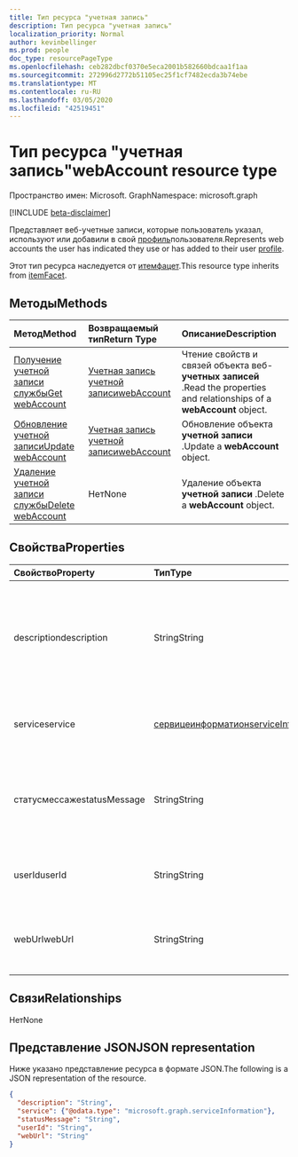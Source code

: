 ```yaml
---
title: Тип ресурса "учетная запись"
description: Тип ресурса "учетная запись"
localization_priority: Normal
author: kevinbellinger
ms.prod: people
doc_type: resourcePageType
ms.openlocfilehash: ceb282dbcf0370e5eca2001b582660bdcaa1f1aa
ms.sourcegitcommit: 272996d2772b51105ec25f1cf7482ecda3b74ebe
ms.translationtype: MT
ms.contentlocale: ru-RU
ms.lasthandoff: 03/05/2020
ms.locfileid: "42519451"
---
```

# <a name="webaccount-resource-type"></a><span data-ttu-id="1ab22-103">Тип ресурса "учетная запись"</span><span class="sxs-lookup"><span data-stu-id="1ab22-103">webAccount resource type</span></span>

<span data-ttu-id="1ab22-104">Пространство имен: Microsoft. Graph</span><span class="sxs-lookup"><span data-stu-id="1ab22-104">Namespace: microsoft.graph</span></span>

[!INCLUDE [beta-disclaimer](../../includes/beta-disclaimer.md)]

<span data-ttu-id="1ab22-105">Представляет веб-учетные записи, которые пользователь указал, используют или добавили в свой [профиль](profile.md)пользователя.</span><span class="sxs-lookup"><span data-stu-id="1ab22-105">Represents web accounts the user has indicated they use or has added to their user [profile](profile.md).</span></span>

<span data-ttu-id="1ab22-106">Этот тип ресурса наследуется от [итемфацет](itemfacet.md).</span><span class="sxs-lookup"><span data-stu-id="1ab22-106">This resource type inherits from [itemFacet](itemfacet.md).</span></span>

## <a name="methods"></a><span data-ttu-id="1ab22-107">Методы</span><span class="sxs-lookup"><span data-stu-id="1ab22-107">Methods</span></span>

| <span data-ttu-id="1ab22-108">Метод</span><span class="sxs-lookup"><span data-stu-id="1ab22-108">Method</span></span>                                     | <span data-ttu-id="1ab22-109">Возвращаемый тип</span><span class="sxs-lookup"><span data-stu-id="1ab22-109">Return Type</span></span>                 | <span data-ttu-id="1ab22-110">Описание</span><span class="sxs-lookup"><span data-stu-id="1ab22-110">Description</span></span>                                             |
|:-------------------------------------------|:----------------------------|:--------------------------------------------------------|
| [<span data-ttu-id="1ab22-111">Получение учетной записи службы</span><span class="sxs-lookup"><span data-stu-id="1ab22-111">Get webAccount</span></span>](../api/webaccount-get.md) | [<span data-ttu-id="1ab22-112">Учетная запись учетной записи</span><span class="sxs-lookup"><span data-stu-id="1ab22-112">webAccount</span></span>](webaccount.md) | <span data-ttu-id="1ab22-113">Чтение свойств и связей объекта веб- **учетных записей** .</span><span class="sxs-lookup"><span data-stu-id="1ab22-113">Read the properties and relationships of a **webAccount** object.</span></span> |
| [<span data-ttu-id="1ab22-114">Обновление учетной записи</span><span class="sxs-lookup"><span data-stu-id="1ab22-114">Update webAccount</span></span>](../api/webaccount-update.md)      | [<span data-ttu-id="1ab22-115">Учетная запись учетной записи</span><span class="sxs-lookup"><span data-stu-id="1ab22-115">webAccount</span></span>](webaccount.md) | <span data-ttu-id="1ab22-116">Обновление объекта **учетной записи** .</span><span class="sxs-lookup"><span data-stu-id="1ab22-116">Update a **webAccount** object.</span></span>                               |
| [<span data-ttu-id="1ab22-117">Удаление учетной записи службы</span><span class="sxs-lookup"><span data-stu-id="1ab22-117">Delete webAccount</span></span>](../api/webaccount-delete.md)      | <span data-ttu-id="1ab22-118">Нет</span><span class="sxs-lookup"><span data-stu-id="1ab22-118">None</span></span>                        | <span data-ttu-id="1ab22-119">Удаление объекта **учетной записи** .</span><span class="sxs-lookup"><span data-stu-id="1ab22-119">Delete a **webAccount** object.</span></span>                               |

## <a name="properties"></a><span data-ttu-id="1ab22-120">Свойства</span><span class="sxs-lookup"><span data-stu-id="1ab22-120">Properties</span></span>

| <span data-ttu-id="1ab22-121">Свойство</span><span class="sxs-lookup"><span data-stu-id="1ab22-121">Property</span></span>     | <span data-ttu-id="1ab22-122">Тип</span><span class="sxs-lookup"><span data-stu-id="1ab22-122">Type</span></span>                                      | <span data-ttu-id="1ab22-123">Описание</span><span class="sxs-lookup"><span data-stu-id="1ab22-123">Description</span></span>                                                                                    |
|:-------------|:------------------------------------------|:-----------------------------------------------------------------------------------------------|
|<span data-ttu-id="1ab22-124">description</span><span class="sxs-lookup"><span data-stu-id="1ab22-124">description</span></span>   |<span data-ttu-id="1ab22-125">String</span><span class="sxs-lookup"><span data-stu-id="1ab22-125">String</span></span>                                     | <span data-ttu-id="1ab22-126">Содержит описание, предоставленное пользователем для учетной записи службы, на которую выполняется ссылка.</span><span class="sxs-lookup"><span data-stu-id="1ab22-126">Contains the description the user has provided for the account on the service being referenced.</span></span>|
|<span data-ttu-id="1ab22-127">service</span><span class="sxs-lookup"><span data-stu-id="1ab22-127">service</span></span>       |[<span data-ttu-id="1ab22-128">сервицеинформатион</span><span class="sxs-lookup"><span data-stu-id="1ab22-128">serviceInformation</span></span>](serviceinformation.md)| <span data-ttu-id="1ab22-129">Содержит основные сведения о связанной службе.</span><span class="sxs-lookup"><span data-stu-id="1ab22-129">Contains basic detail about the service that is being associated.</span></span>                              |
|<span data-ttu-id="1ab22-130">статусмессаже</span><span class="sxs-lookup"><span data-stu-id="1ab22-130">statusMessage</span></span> |<span data-ttu-id="1ab22-131">String</span><span class="sxs-lookup"><span data-stu-id="1ab22-131">String</span></span>                                     | <span data-ttu-id="1ab22-132">Содержит сообщение о состоянии от облачной службы, если оно предоставлено или синхронизировано.</span><span class="sxs-lookup"><span data-stu-id="1ab22-132">Contains a status message from the cloud service if provided or synchronized.</span></span>                  |
|<span data-ttu-id="1ab22-133">userId</span><span class="sxs-lookup"><span data-stu-id="1ab22-133">userId</span></span>        |<span data-ttu-id="1ab22-134">String</span><span class="sxs-lookup"><span data-stu-id="1ab22-134">String</span></span>                                     | <span data-ttu-id="1ab22-135">Имя пользователя, отображаемое для учетной записи Account.</span><span class="sxs-lookup"><span data-stu-id="1ab22-135">The user name  displayed for the webaccount.</span></span>                                    |
|<span data-ttu-id="1ab22-136">webUrl</span><span class="sxs-lookup"><span data-stu-id="1ab22-136">webUrl</span></span>        |<span data-ttu-id="1ab22-137">String</span><span class="sxs-lookup"><span data-stu-id="1ab22-137">String</span></span>                                     | <span data-ttu-id="1ab22-138">Содержит ссылку на профиль пользователя в облачной службе, если она существует.</span><span class="sxs-lookup"><span data-stu-id="1ab22-138">Contains a link to the user's profile on the cloud service if one exists.</span></span>                       |

## <a name="relationships"></a><span data-ttu-id="1ab22-139">Связи</span><span class="sxs-lookup"><span data-stu-id="1ab22-139">Relationships</span></span>

<span data-ttu-id="1ab22-140">Нет</span><span class="sxs-lookup"><span data-stu-id="1ab22-140">None</span></span>

## <a name="json-representation"></a><span data-ttu-id="1ab22-141">Представление JSON</span><span class="sxs-lookup"><span data-stu-id="1ab22-141">JSON representation</span></span>

<span data-ttu-id="1ab22-142">Ниже указано представление ресурса в формате JSON.</span><span class="sxs-lookup"><span data-stu-id="1ab22-142">The following is a JSON representation of the resource.</span></span>

<!-- {
  "blockType": "resource",
  "optionalProperties": [

  ],
  "@odata.type": "microsoft.graph.webAccount",
  "baseType": ""
}-->

```json
{
  "description": "String",
  "service": {"@odata.type": "microsoft.graph.serviceInformation"},
  "statusMessage": "String",
  "userId": "String",
  "webUrl": "String"
}
```

<!-- uuid: 16cd6b66-4b1a-43a1-adaf-3a886856ed98
2019-02-04 14:57:30 UTC -->
<!-- {
  "type": "#page.annotation",
  "description": "webAccount resource",
  "keywords": "",
  "section": "documentation",
  "tocPath": ""
}-->
